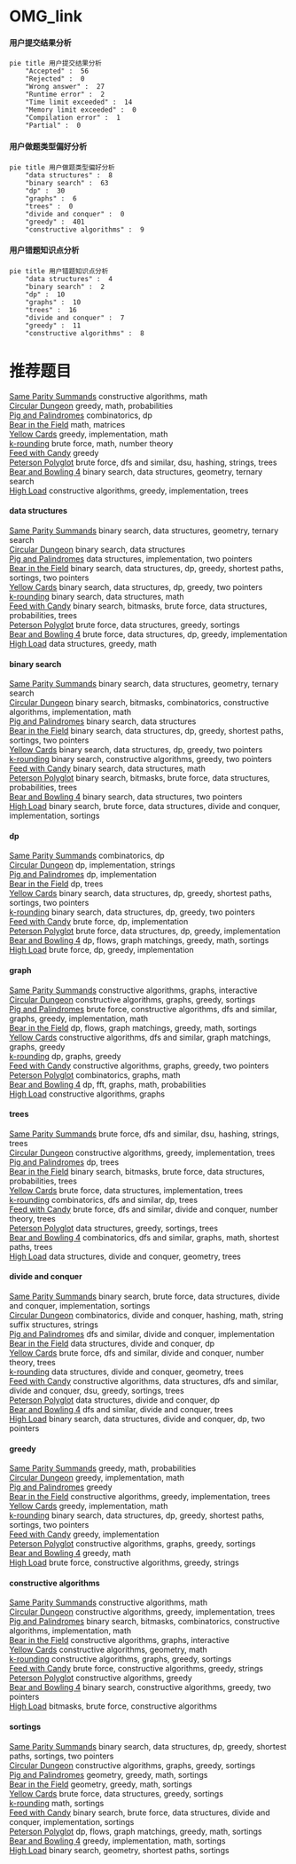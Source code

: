 # OMG_link
<!-- tabs:start -->
#### **用户提交结果分析**

```mermaid
pie title 用户提交结果分析
    "Accepted" :  56
    "Rejected" :  0
    "Wrong answer" :  27
    "Runtime error" :  2
    "Time limit exceeded" :  14
    "Memory limit exceeded" :  0
    "Compilation error" :  1
    "Partial" :  0
```
#### **用户做题类型偏好分析**

```mermaid
pie title 用户做题类型偏好分析
    "data structures" :  8
    "binary search" :  63
    "dp" :  30
    "graphs" :  6
    "trees" :  0
    "divide and conquer" :  0
    "greedy" :  401
    "constructive algorithms" :  9
```
#### **用户错题知识点分析**

```mermaid
pie title 用户错题知识点分析
    "data structures" :  4
    "binary search" :  2
    "dp" :  10
    "graphs" :  10
    "trees" :  16
    "divide and conquer" :  7
    "greedy" :  11
    "constructive algorithms" :  8
```
<!-- tabs:end -->
# 推荐题目
[Same Parity Summands](http://codeforces.com/problemset/problem/1352/B)		constructive algorithms,
                        math		  
[Circular Dungeon](http://codeforces.com/problemset/problem/1380/G)		greedy,
                        math,
                        probabilities		  
[Pig and Palindromes](http://codeforces.com/problemset/problem/570/E)		combinatorics,
                        dp		  
[Bear in the Field](http://codeforces.com/problemset/problem/385/E)		math,
                        matrices		  
[Yellow Cards](http://codeforces.com/problemset/problem/1215/A)		greedy,
                        implementation,
                        math		  
[k-rounding](http://codeforces.com/problemset/problem/858/A)		brute force,
                        math,
                        number theory		  
[Feed with Candy](http://codeforces.com/problemset/problem/436/A)		greedy		  
[Peterson Polyglot](http://codeforces.com/problemset/problem/778/C)		brute force,
                        dfs and similar,
                        dsu,
                        hashing,
                        strings,
                        trees		  
[Bear and Bowling 4](http://codeforces.com/problemset/problem/660/F)		binary search,
                        data structures,
                        geometry,
                        ternary search		  
[High Load](https://codeforces.com/contest/828/problem/D)		constructive algorithms,
                        greedy,
                        implementation,
                        trees		  
<!-- tabs:start -->
#### **data structures**
[Same Parity Summands](http://codeforces.com/problemset/problem/660/F)		binary search,
                        data structures,
                        geometry,
                        ternary search		  
[Circular Dungeon](http://codeforces.com/problemset/problem/713/D)		binary search,
                        data structures		  
[Pig and Palindromes](http://codeforces.com/problemset/problem/280/B)		data structures,
                        implementation,
                        two pointers		  
[Bear in the Field](https://codeforces.com/contest/1504/problem/E)		binary search,
                        data structures,
                        dp,
                        greedy,
                        shortest paths,
                        sortings,
                        two pointers		  
[Yellow Cards](http://codeforces.com/problemset/problem/1492/C)		binary search,
                        data structures,
                        dp,
                        greedy,
                        two pointers		  
[k-rounding](http://codeforces.com/problemset/problem/1490/G)		binary search,
                        data structures,
                        math		  
[Feed with Candy](http://codeforces.com/problemset/problem/1479/D)		binary search,
                        bitmasks,
                        brute force,
                        data structures,
                        probabilities,
                        trees		  
[Peterson Polyglot](http://codeforces.com/problemset/problem/1497/A)		brute force,
                        data structures,
                        greedy,
                        sortings		  
[Bear and Bowling 4](http://codeforces.com/problemset/problem/1491/C)		brute force,
                        data structures,
                        dp,
                        greedy,
                        implementation		  
[High Load](http://codeforces.com/problemset/problem/1492/B)		data structures,
                        greedy,
                        math		  
#### **binary search**
[Same Parity Summands](http://codeforces.com/problemset/problem/660/F)		binary search,
                        data structures,
                        geometry,
                        ternary search		  
[Circular Dungeon](https://codeforces.com/contest/1509/problem/E)		binary search,
                        bitmasks,
                        combinatorics,
                        constructive algorithms,
                        implementation,
                        math		  
[Pig and Palindromes](http://codeforces.com/problemset/problem/713/D)		binary search,
                        data structures		  
[Bear in the Field](https://codeforces.com/contest/1504/problem/E)		binary search,
                        data structures,
                        dp,
                        greedy,
                        shortest paths,
                        sortings,
                        two pointers		  
[Yellow Cards](http://codeforces.com/problemset/problem/1492/C)		binary search,
                        data structures,
                        dp,
                        greedy,
                        two pointers		  
[k-rounding](http://codeforces.com/problemset/problem/1463/D)		binary search,
                        constructive algorithms,
                        greedy,
                        two pointers		  
[Feed with Candy](http://codeforces.com/problemset/problem/1490/G)		binary search,
                        data structures,
                        math		  
[Peterson Polyglot](http://codeforces.com/problemset/problem/1479/D)		binary search,
                        bitmasks,
                        brute force,
                        data structures,
                        probabilities,
                        trees		  
[Bear and Bowling 4](http://codeforces.com/problemset/problem/1436/E)		binary search,
                        data structures,
                        two pointers		  
[High Load](http://codeforces.com/problemset/problem/1461/D)		binary search,
                        brute force,
                        data structures,
                        divide and conquer,
                        implementation,
                        sortings		  
#### **dp**
[Same Parity Summands](http://codeforces.com/problemset/problem/570/E)		combinatorics,
                        dp		  
[Circular Dungeon](http://codeforces.com/problemset/problem/666/A)		dp,
                        implementation,
                        strings		  
[Pig and Palindromes](http://codeforces.com/problemset/problem/1239/E)		dp,
                        implementation		  
[Bear in the Field](http://codeforces.com/problemset/problem/1322/F)		dp,
                        trees		  
[Yellow Cards](https://codeforces.com/contest/1504/problem/E)		binary search,
                        data structures,
                        dp,
                        greedy,
                        shortest paths,
                        sortings,
                        two pointers		  
[k-rounding](http://codeforces.com/problemset/problem/1492/C)		binary search,
                        data structures,
                        dp,
                        greedy,
                        two pointers		  
[Feed with Candy](https://codeforces.com/contest/1457/problem/C)		brute force,
                        dp,
                        implementation		  
[Peterson Polyglot](http://codeforces.com/problemset/problem/1491/C)		brute force,
                        data structures,
                        dp,
                        greedy,
                        implementation		  
[Bear and Bowling 4](http://codeforces.com/problemset/problem/1437/C)		dp,
                        flows,
                        graph matchings,
                        greedy,
                        math,
                        sortings		  
[High Load](http://codeforces.com/problemset/problem/1499/B)		brute force,
                        dp,
                        greedy,
                        implementation		  
#### **graph**
[Same Parity Summands](http://codeforces.com/problemset/problem/1290/D)		constructive algorithms,
                        graphs,
                        interactive		  
[Circular Dungeon](http://codeforces.com/problemset/problem/1198/C)		constructive algorithms,
                        graphs,
                        greedy,
                        sortings		  
[Pig and Palindromes](http://codeforces.com/problemset/problem/1487/C)		brute force,
                        constructive algorithms,
                        dfs and similar,
                        graphs,
                        greedy,
                        implementation,
                        math		  
[Bear in the Field](http://codeforces.com/problemset/problem/1437/C)		dp,
                        flows,
                        graph matchings,
                        greedy,
                        math,
                        sortings		  
[Yellow Cards](http://codeforces.com/problemset/problem/1470/D)		constructive algorithms,
                        dfs and similar,
                        graph matchings,
                        graphs,
                        greedy		  
[k-rounding](http://codeforces.com/problemset/problem/1476/C)		dp,
                        graphs,
                        greedy		  
[Feed with Candy](http://codeforces.com/problemset/problem/1304/D)		constructive algorithms,
                        graphs,
                        greedy,
                        two pointers		  
[Peterson Polyglot](http://codeforces.com/problemset/problem/1475/C)		combinatorics,
                        graphs,
                        math		  
[Bear and Bowling 4](http://codeforces.com/problemset/problem/553/E)		dp,
                        fft,
                        graphs,
                        math,
                        probabilities		  
[High Load](http://codeforces.com/problemset/problem/1495/C)		constructive algorithms,
                        graphs		  
#### **trees**
[Same Parity Summands](http://codeforces.com/problemset/problem/778/C)		brute force,
                        dfs and similar,
                        dsu,
                        hashing,
                        strings,
                        trees		  
[Circular Dungeon](https://codeforces.com/contest/828/problem/D)		constructive algorithms,
                        greedy,
                        implementation,
                        trees		  
[Pig and Palindromes](http://codeforces.com/problemset/problem/1322/F)		dp,
                        trees		  
[Bear in the Field](http://codeforces.com/problemset/problem/1479/D)		binary search,
                        bitmasks,
                        brute force,
                        data structures,
                        probabilities,
                        trees		  
[Yellow Cards](http://codeforces.com/problemset/problem/1511/C)		brute force,
                        data structures,
                        implementation,
                        trees		  
[k-rounding](http://codeforces.com/problemset/problem/1499/F)		combinatorics,
                        dfs and similar,
                        dp,
                        trees		  
[Feed with Candy](http://codeforces.com/problemset/problem/1491/E)		brute force,
                        dfs and similar,
                        divide and conquer,
                        number theory,
                        trees		  
[Peterson Polyglot](http://codeforces.com/problemset/problem/1466/D)		data structures,
                        greedy,
                        sortings,
                        trees		  
[Bear and Bowling 4](http://codeforces.com/problemset/problem/1495/D)		combinatorics,
                        dfs and similar,
                        graphs,
                        math,
                        shortest paths,
                        trees		  
[High Load](http://codeforces.com/problemset/problem/1303/G)		data structures,
                        divide and conquer,
                        geometry,
                        trees		  
#### **divide and conquer**
[Same Parity Summands](http://codeforces.com/problemset/problem/1461/D)		binary search,
                        brute force,
                        data structures,
                        divide and conquer,
                        implementation,
                        sortings		  
[Circular Dungeon](http://codeforces.com/problemset/problem/1466/G)		combinatorics,
                        divide and conquer,
                        hashing,
                        math,
                        string suffix structures,
                        strings		  
[Pig and Palindromes](http://codeforces.com/problemset/problem/1490/D)		dfs and similar,
                        divide and conquer,
                        implementation		  
[Bear in the Field](https://codeforces.com/contest/1483/problem/C)		data structures,
                        divide and conquer,
                        dp		  
[Yellow Cards](http://codeforces.com/problemset/problem/1491/E)		brute force,
                        dfs and similar,
                        divide and conquer,
                        number theory,
                        trees		  
[k-rounding](http://codeforces.com/problemset/problem/1303/G)		data structures,
                        divide and conquer,
                        geometry,
                        trees		  
[Feed with Candy](http://codeforces.com/problemset/problem/1494/D)		constructive algorithms,
                        data structures,
                        dfs and similar,
                        divide and conquer,
                        dsu,
                        greedy,
                        sortings,
                        trees		  
[Peterson Polyglot](http://codeforces.com/problemset/problem/1482/E)		data structures,
                        divide and conquer,
                        dp		  
[Bear and Bowling 4](http://codeforces.com/problemset/problem/566/C)		dfs and similar,
                        divide and conquer,
                        trees		  
[High Load](http://codeforces.com/problemset/problem/1428/F)		binary search,
                        data structures,
                        divide and conquer,
                        dp,
                        two pointers		  
#### **greedy**
[Same Parity Summands](http://codeforces.com/problemset/problem/1380/G)		greedy,
                        math,
                        probabilities		  
[Circular Dungeon](http://codeforces.com/problemset/problem/1215/A)		greedy,
                        implementation,
                        math		  
[Pig and Palindromes](http://codeforces.com/problemset/problem/436/A)		greedy		  
[Bear in the Field](https://codeforces.com/contest/828/problem/D)		constructive algorithms,
                        greedy,
                        implementation,
                        trees		  
[Yellow Cards](http://codeforces.com/problemset/problem/1294/E)		greedy,
                        implementation,
                        math		  
[k-rounding](https://codeforces.com/contest/1504/problem/E)		binary search,
                        data structures,
                        dp,
                        greedy,
                        shortest paths,
                        sortings,
                        two pointers		  
[Feed with Candy](http://codeforces.com/problemset/problem/469/A)		greedy,
                        implementation		  
[Peterson Polyglot](http://codeforces.com/problemset/problem/1198/C)		constructive algorithms,
                        graphs,
                        greedy,
                        sortings		  
[Bear and Bowling 4](http://codeforces.com/problemset/problem/1181/A)		greedy,
                        math		  
[High Load](http://codeforces.com/problemset/problem/1178/E)		brute force,
                        constructive algorithms,
                        greedy,
                        strings		  
#### **constructive algorithms**
[Same Parity Summands](http://codeforces.com/problemset/problem/1352/B)		constructive algorithms,
                        math		  
[Circular Dungeon](https://codeforces.com/contest/828/problem/D)		constructive algorithms,
                        greedy,
                        implementation,
                        trees		  
[Pig and Palindromes](https://codeforces.com/contest/1509/problem/E)		binary search,
                        bitmasks,
                        combinatorics,
                        constructive algorithms,
                        implementation,
                        math		  
[Bear in the Field](http://codeforces.com/problemset/problem/1290/D)		constructive algorithms,
                        graphs,
                        interactive		  
[Yellow Cards](http://codeforces.com/problemset/problem/820/B)		constructive algorithms,
                        geometry,
                        math		  
[k-rounding](http://codeforces.com/problemset/problem/1198/C)		constructive algorithms,
                        graphs,
                        greedy,
                        sortings		  
[Feed with Candy](http://codeforces.com/problemset/problem/1178/E)		brute force,
                        constructive algorithms,
                        greedy,
                        strings		  
[Peterson Polyglot](http://codeforces.com/problemset/problem/1493/A)		constructive algorithms,
                        greedy		  
[Bear and Bowling 4](http://codeforces.com/problemset/problem/1463/D)		binary search,
                        constructive algorithms,
                        greedy,
                        two pointers		  
[High Load](https://codeforces.com/contest/1456/problem/B)		bitmasks,
                        brute force,
                        constructive algorithms		  
#### **sortings**
[Same Parity Summands](https://codeforces.com/contest/1504/problem/E)		binary search,
                        data structures,
                        dp,
                        greedy,
                        shortest paths,
                        sortings,
                        two pointers		  
[Circular Dungeon](http://codeforces.com/problemset/problem/1198/C)		constructive algorithms,
                        graphs,
                        greedy,
                        sortings		  
[Pig and Palindromes](https://codeforces.com/contest/1496/problem/C)		geometry,
                        greedy,
                        math,
                        sortings		  
[Bear in the Field](http://codeforces.com/problemset/problem/1495/A)		geometry,
                        greedy,
                        math,
                        sortings		  
[Yellow Cards](http://codeforces.com/problemset/problem/1497/A)		brute force,
                        data structures,
                        greedy,
                        sortings		  
[k-rounding](http://codeforces.com/problemset/problem/1427/A)		math,
                        sortings		  
[Feed with Candy](http://codeforces.com/problemset/problem/1461/D)		binary search,
                        brute force,
                        data structures,
                        divide and conquer,
                        implementation,
                        sortings		  
[Peterson Polyglot](http://codeforces.com/problemset/problem/1437/C)		dp,
                        flows,
                        graph matchings,
                        greedy,
                        math,
                        sortings		  
[Bear and Bowling 4](http://codeforces.com/problemset/problem/1473/A)		greedy,
                        implementation,
                        math,
                        sortings		  
[High Load](http://codeforces.com/problemset/problem/1486/B)		binary search,
                        geometry,
                        shortest paths,
                        sortings		  
<!-- tabs:end -->
